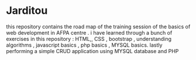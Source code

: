 # Jarditou
this repository contains the road map of the training session of the basics of web development in AFPA centre . 
i have learned through a bunch of exercises in this repository :
HTML,,
 CSS , bootstrap , understanding algorithms , javascript basics , php basics , MYSQL basics.
lastly performing a simple CRUD application using MYSQL database and PHP
